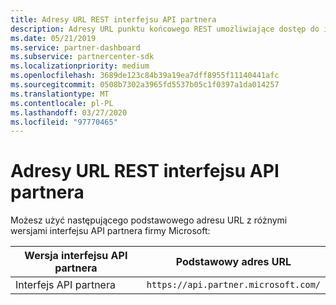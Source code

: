 ```yaml
---
title: Adresy URL REST interfejsu API partnera
description: Adresy URL punktu końcowego REST umożliwiające dostęp do interfejsu API partnera firmy Microsoft.
ms.date: 05/21/2019
ms.service: partner-dashboard
ms.subservice: partnercenter-sdk
ms.localizationpriority: medium
ms.openlocfilehash: 3689de123c84b39a19ea7dff8955f11140441afc
ms.sourcegitcommit: 0508b7302a3965fd5537b05c1f0397a1da014257
ms.translationtype: MT
ms.contentlocale: pl-PL
ms.lasthandoff: 03/27/2020
ms.locfileid: "97770465"
---
```

# <a name="partner-api-rest-urls"></a>Adresy URL REST interfejsu API partnera

Możesz użyć następującego podstawowego adresu URL z różnymi wersjami interfejsu API partnera firmy Microsoft:

| Wersja interfejsu API partnera | Podstawowy adres URL |
| --- | --- |
| Interfejs API partnera | `https://api.partner.microsoft.com/` |